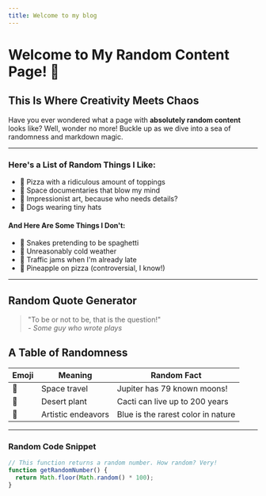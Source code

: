 ```yaml
---
title: Welcome to my blog
---
```

# Welcome to My Random Content Page! 🎉

## This Is Where Creativity Meets Chaos

Have you ever wondered what a page with **absolutely random content** looks like? Well, wonder no more! Buckle up as we dive into a sea of randomness and markdown magic.

---

### Here's a List of Random Things I Like:

- 🍕 Pizza with a ridiculous amount of toppings
- 🚀 Space documentaries that blow my mind
- 🎨 Impressionist art, because who needs details?
- 🐶 Dogs wearing tiny hats

#### And Here Are Some Things I Don't:

- 🐍 Snakes pretending to be spaghetti
- 🥶 Unreasonably cold weather
- 🚙 Traffic jams when I'm already late
- 🍍 Pineapple on pizza (controversial, I know!)

---

## Random Quote Generator

> "To be or not to be, that is the question!"  
> \- *Some guy who wrote plays*

## A Table of Randomness

| Emoji | Meaning               | Random Fact                   |
|-------|-----------------------|-------------------------------|
| 🚀    | Space travel          | Jupiter has 79 known moons!   |
| 🌵    | Desert plant          | Cacti can live up to 200 years|
| 🎨    | Artistic endeavors    | Blue is the rarest color in nature |

---

### Random Code Snippet

```javascript
// This function returns a random number. How random? Very!
function getRandomNumber() {
  return Math.floor(Math.random() * 100);
}

